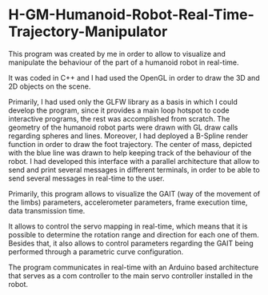 # H-GM-Humanoid-Robot-Real-Time-Trajectory-Manipulator
This program was created by me in order to allow to visualize and manipulate the behaviour of the part of a humanoid robot in real-time.

It was coded in C++ and I had used the OpenGL in order to draw the 3D and 2D objects on the scene.

Primarily, I had used only the GLFW library as a basis in which I could develop the program, since it provides a main loop hotspot to code interactive programs, the rest was accomplished from scratch. The geometry of the humanoid robot parts were drawn with GL draw calls regarding spheres and lines. Moreover, I had deployed a B-Spline render function in order to draw the foot trajectory. The center of mass, depicted with the blue line was drawn to help keeping track of the behaviour of the robot. I had developed this interface with a parallel architecture that allow to send and print several messages in different terminals, in order to be able to send several messages in real-time to the user.

Primarily, this program allows to visualize the GAIT (way of the movement of the limbs) parameters, accelerometer parameters, frame execution time, data transmission time.

It allows to control the servo mapping in real-time, which means that it is possible to determine the rotation range and direction for each one of them. Besides that, it also allows to control parameters regarding the GAIT being performed through a parametric curve configuration.

The program communicates in real-time with an Arduino based architecture that serves as a com controller to the main servo controller installed in the robot.
